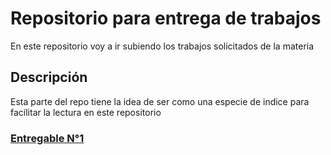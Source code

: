 # Repositorio para entrega de trabajos

En este repositorio voy a ir subiendo los trabajos solicitados de la materia

## Descripción

Esta parte del repo tiene la idea de ser como una especie de indice para facilitar la lectura en este repositorio

### [Entregable N°1](https://github.com/GonziFlowReloaded/Ingsotguar2/tree/main/8m)